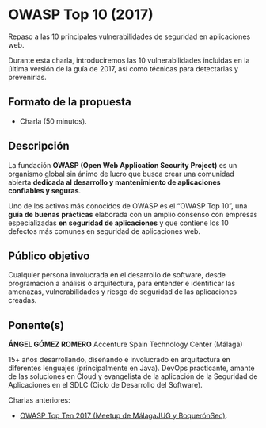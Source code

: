 # OWASP Top 10 (2017)
Repaso a las 10 principales vulnerabilidades de seguridad en aplicaciones web.

Durante esta charla, introduciremos las 10 vulnerabilidades incluidas en la última versión de la guía de 2017, así como técnicas para detectarlas y prevenirlas.

## Formato de la propuesta

* Charla (50 minutos).

## Descripción

La fundación **OWASP (Open Web Application Security Project)** es un organismo global sin ánimo de lucro que busca crear una comunidad abierta **dedicada al desarrollo y mantenimiento de aplicaciones confiables y seguras**.

Uno de los activos más conocidos de OWASP es el “OWASP Top 10”, una **guía de buenas prácticas** elaborada con un amplio consenso con empresas especializadas **en seguridad de aplicaciones** y que contiene los 10 defectos más comunes en seguridad de aplicaciones web.

## Público objetivo

Cualquier persona involucrada en el desarrollo de software, desde programación a análisis o arquitectura, para entender e identificar las amenazas, vulnerabilidades y riesgo de seguridad de las aplicaciones creadas.

## Ponente(s)

**ÁNGEL GÓMEZ ROMERO**
Accenture Spain Technology Center (Málaga)

15+ años desarrollando, diseñando e involucrado en arquitectura en diferentes lenguajes (principalmente en Java). DevOps practicante, amante de las soluciones en Cloud y evangelista de la aplicación de la Seguridad de Aplicaciones en el SDLC (Ciclo de Desarrollo del Software).

Charlas anteriores:
* [OWASP Top Ten 2017 (Meetup de MálagaJUG y BoquerónSec)](https://www.opensouthcode.org/conferences/opensouthcode2018/program/proposals/164).

